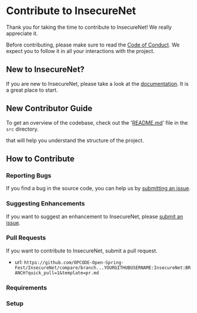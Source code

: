 # Contribute to InsecureNet

Thank you for taking the time to contribute to InsecureNet! We really appreciate it. 

Before contributing, please make sure to read the [Code of Conduct](../../CODE_OF_CONDUCT.md). We expect you to follow it in all your interactions with the project.

## New to InsecureNet?

If you are new to InsecureNet, please take a look at the [documentation](./Project_Tour.md). It is a great place to start.

## New Contributor Guide

To get an overview of the codebase, check out the '[README.md](../src/README.md)' file in the `src` directory.

that will help you understand the structure of the project.

## How to Contribute

### Reporting Bugs

If you find a bug in the source code, you can help us by [submitting an issue](../ISSUE_TEMPLATE/bug_report.yaml).

### Suggesting Enhancements

If you want to suggest an enhancement to InsecureNet, please [submit an issue](../ISSUE_TEMPLATE/feature_request.yaml).

### Pull Requests

If you want to contribute to InsecureNet, submit a pull request.

- url: `https://github.com/OPCODE-Open-Spring-Fest/InsecureNet/compare/branch...YOURGITHUBUSERNAME:InsecureNet:BRANCH?quick_pull=1&template=pr.md`
  
### Requirements


### Setup

